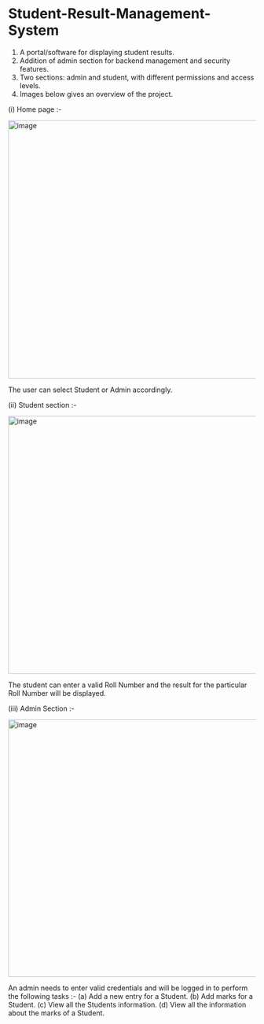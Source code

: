 # Student-Result-Management-System
1. A portal/software for displaying student results.
2. Addition of admin section for backend management and security features.
3. Two sections: admin and student, with different permissions and access levels.
4. Images below gives an overview of the project.

(i) Home page :- 

<img width="525" alt="image" src="https://github.com/SuyashGaneshKadam/Student-Result-Management-System/assets/122480150/719fd95e-38a2-4cf0-a40a-cef35e0251dd">

The user can select Student or Admin accordingly.


(ii) Student section :-

<img width="524" alt="image" src="https://github.com/SuyashGaneshKadam/Student-Result-Management-System/assets/122480150/94e9658b-5e38-4f0b-be15-b9c45c165a80">

The student can enter a valid Roll Number and the result for the particular Roll Number will be displayed.

(iii) Admin Section :- 

<img width="523" alt="image" src="https://github.com/SuyashGaneshKadam/Student-Result-Management-System/assets/122480150/2c9ec11d-5210-4bdb-bc15-002e54662ed0">

An admin needs to enter valid credentials and will be logged in to perform the following tasks :-
(a) Add a new entry for a Student.
(b) Add marks for a Student.
(c) View all the Students information.
(d) View all the information about the marks of a Student.
